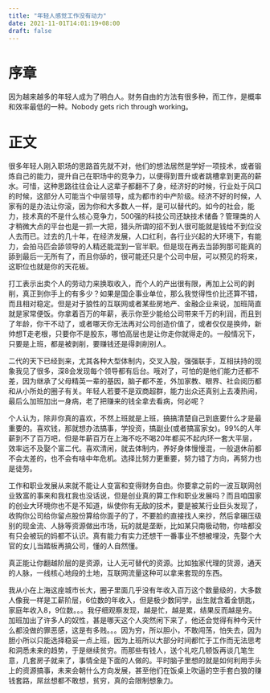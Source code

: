 ```yaml
---
title: "年轻人感觉工作没有动力"
date: 2021-11-01T14:01:19+08:00
draft: false
---
```


# 序章
因为越来越多的年轻人成为了明白人。财务自由的方法有很多种，而工作，是概率和效率最低的一种。Nobody gets rich through working。

# 正文
很多年轻人刚入职场的思路首先就不对，他们的想法居然是学好一项技术，或者锻炼自己的能力，提升自己在职场中的竞争力，以便得到晋升或者跳槽拿到更高的薪水。可惜，这种思路往往会让人这辈子都翻不了身，经济好的时候，行业处于风口的时候，这部分人可能当个中层领导，成为都市的中产阶级。经济不好的时候，人家有的是办法让你滚，因为你和大多数人一样，是可以替代的。如今的社会，能力，技术真的不是什么核心竞争力，500强的科技公司还缺技术储备？管理类的人才稍微大点的平台也是一抓一大把，猎头所谓的招不到人很可能就是钱给不到位没人去而已。过去的几十年，在经济发展，人口红利，各行业兴起的大环境下，有能力，会拍马匹会舔领导的人精还能混到一官半职。但是现在再去当舔狗那可能真的舔到最后一无所有了，而且你舔的，很可能还只是个公司中层，可以预见的将来，这职位也就是你的天花板。

打工表示出卖个人的劳动力来换取收入，而个人的产出很有限，再加上公司的剥削，真正到你手上的有多少？如果是国企事业单位，那么我觉得性价比还算不错，而且相对稳定。但是对于狼性的互联网或者某些房地产、金融企业来说，加班简直就是家常便饭。你拿着百万的年薪，表示你至少能给公司带来千万的利润，而且到了年龄，你干不动了，或者哪天你无法再对公司创造价值了，或者仅仅是换帅，新帅想T走老根，只要你不是股东，哪怕高层也是让你走你就得走的。一般情况下，只要是上班，都是被剥削，要赚钱还是得剥削别人。

二代的天下已经到来，尤其各种大型体制内，交叉入股，强强联手，互相扶持的现象我见了很多，深8会发现每个领导都有后台。哦对了，可怕的是他们能力还都不差，因为继承了父母精英一辈的基因，脑子都不差，外加家教、眼界、社会阅历都和从小所处的圈子有关。年轻人若要不是双商超群，能力出众还真别上去凑热闹，最后么加班加出一身病，老了把赚来的钱全拿去看病，何必呢？

个人认为，除非你真的喜欢，不然上班就是上班，搞搞清楚自己到底要什么才是最重要的。喜欢钱，那就想办法搞事，学投资，搞副业(或者搞富家女)。99%的人年薪到不了百万吧，但是年薪百万在上海不吃不喝20年都买不起内环一套大平层，效率远不及娶个富二代。喜欢清闲，就去体制内，养好身体慢慢混，一般退休前都不会太差的，也不会有啥中年危机。选择比努力更重要，努力错了方向，再努力也是徒劳。

工作和职业发展从来就不能让人变富和变得财务自由。你要拿之前的一波互联网创业致富的事来和我杠我也没话说，但是创业真的算工作和职业发展吗？而且咱国家的创业大环境你也不是不知道，纵使你有无敌的技术，要是被某行业巨头发现了，收购你公司给你留点股份算给你面子的了，不要脸的直接找人来抄，然后拿碾压级别的现金流、人脉等资源做出市场，玩的就是垄断，比如某只南极动物，你啥都没有只会被玩的妈都不认识。真有能力有实力还想干一番事业不想被埋没，先娶个大官的女儿当踏板再搞公司，懂的人自然懂。

真正能让你翻越阶层的是资源，让人无可替代的资源。比如独家代理的货源，通天的人脉，一线核心地段的土地，互联网流量这种可以拿来套现的东西。

我从小在上海这座城市长大，圈子里面几乎没有年收入百万这个数量级的，大多数人像我一样是工薪阶层，6位数的年收入，但是极少数同学，出生就含着金钥匙，家庭年收入8，9位数。。。我仔细观察发现，越是忙，越是累，结果反而越是穷。加班加出了许多人的奴性，甚是哪天这个人突然闲下来了，他还会觉得有种今天什么都没做的罪恶感，这是有多贱。。。因为穷，所以胆小，不敢闯荡，怕失去，因为胆小所以只能选择稳妥一点上班，因为上班所以大部分时间都忙于工作而无法思考和洞悉未来的趋势，于是继续贫穷。而那些有钱人，送个礼吃几顿饭再谈几笔生意，几套房子就来了，事情全是下面的人做的。平时脑子里想的就是如何利用手头上的资源搞事，未来会朝什么方向发展，甚至他们在饭桌上吹逼的空手套白狼的赚钱套路，屌丝想都不敢想，贫穷，真的会限制想象力。
